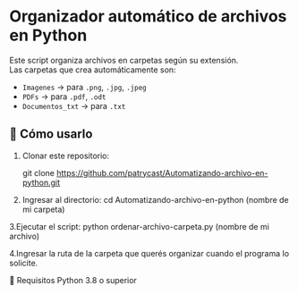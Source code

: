 # Organizador automático de archivos en Python

Este script organiza archivos en carpetas según su extensión.  
Las carpetas que crea automáticamente son:  
- `Imagenes` → para `.png`, `.jpg`, `.jpeg`  
- `PDFs` → para `.pdf`, `.odt`  
- `Documentos_txt` → para `.txt`
  

## 🚀 Cómo usarlo

1. Clonar este repositorio:

   git clone https://github.com/patrycast/Automatizando-archivo-en-python.git

2. Ingresar al directorio:
 cd Automatizando-archivo-en-python (nombre de mi carpeta)

3.Ejecutar el script:
python ordenar-archivo-carpeta.py (nombre de mi archivo)

4.Ingresar la ruta de la carpeta que querés organizar cuando el programa lo solicite.

📌 Requisitos
Python 3.8 o superior
